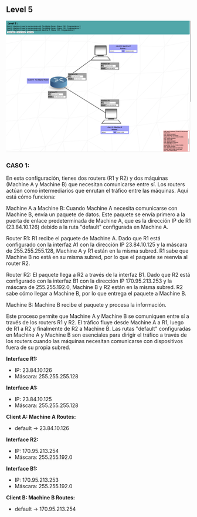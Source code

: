 ## Level 5

![Solucion](https://github.com/laugarci/NetPractice/blob/main/level5/level5.png)

### CASO 1:

En esta configuración, tienes dos routers (R1 y R2) y dos máquinas (Machine A y Machine B) que necesitan comunicarse entre sí. Los routers actúan como intermediarios que enrutan el tráfico entre las máquinas. Aquí está cómo funciona:

Machine A a Machine B: Cuando Machine A necesita comunicarse con Machine B, envía un paquete de datos. Este paquete se envía primero a la puerta de enlace predeterminada de Machine A, que es la dirección IP de R1 (23.84.10.126) debido a la ruta "default" configurada en Machine A.

Router R1: R1 recibe el paquete de Machine A. Dado que R1 está configurado con la interfaz A1 con la dirección IP 23.84.10.125 y la máscara de 255.255.255.128, Machine A y R1 están en la misma subred. R1 sabe que Machine B no está en su misma subred, por lo que el paquete se reenvía al router R2.

Router R2: El paquete llega a R2 a través de la interfaz B1. Dado que R2 está configurado con la interfaz B1 con la dirección IP 170.95.213.253 y la máscara de 255.255.192.0, Machine B y R2 están en la misma subred. R2 sabe cómo llegar a Machine B, por lo que entrega el paquete a Machine B.

Machine B: Machine B recibe el paquete y procesa la información.

Este proceso permite que Machine A y Machine B se comuniquen entre sí a través de los routers R1 y R2. El tráfico fluye desde Machine A a R1, luego de R1 a R2 y finalmente de R2 a Machine B. Las rutas "default" configuradas en Machine A y Machine B son esenciales para dirigir el tráfico a través de los routers cuando las máquinas necesitan comunicarse con dispositivos fuera de su propia subred.

**Interface R1:**
- IP: 23.84.10.126
- Máscara: 255.255.255.128

**Interface A1:**
- IP: 23.84.10.125
- Máscara: 255.255.255.128

**Client A: Machine A Routes:**
- default -> 23.84.10.126
  
**Interface R2:**
- IP: 170.95.213.254
- Máscara: 255.255.192.0

**Interface B1:**
- IP: 170.95.213.253
- Máscara: 255.255.192.0

**Client B: Machine B Routes:**
- default -> 170.95.213.254
